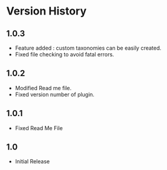 # Version History

## 1.0.3

* Feature added : custom taxonomies can be easily created.
* Fixed file checking to avoid fatal errors.

## 1.0.2 

* Modified Read me file.
* Fixed version number of plugin.

## 1.0.1 
* Fixed Read Me File

## 1.0
* Initial Release






